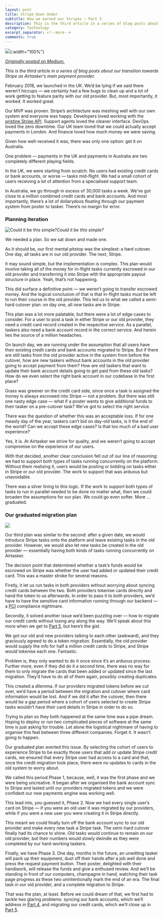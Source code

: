 ```yaml
---
layout: post
title: Stripe Down Under
subtitle: How we earned our Stripes — Part 3
description: This is the third article in a series of blog posts about the transition towards Stripe as Airtasker’s main payment provider.
category: Technology
excerpt_separator: <!--more-->
comments: true
---
```


![](https://cdn-images-1.medium.com/max/6002/1*MwsHp6v8MCiKdwmQ9xcbww.png){:width="100%"}

[*Originally posted on Medium.*](https://medium.com/@tpagram/stripe-down-under-9fe3ca7aa8ee)

*This is the third article in a series of blog posts about our transition towards Stripe as Airtasker’s main payment provider.*

February 2018, we launched in the UK. We’d be lying if we said there weren’t hiccups — we certainly had a few bugs to clean up and a lot of work getting to feature parity with our old provider. But, most importantly, it worked. It worked great.

Our MVP was proven. Stripe’s architecture was meshing well with our own system and everyone was happy. Developers loved working with the [pristine Stripe API](https://stripe.com/docs/api). Support agents loved the cleaner interface. DevOps loved the zero downtime. Our UK team loved that we could actually accept payments in London. And finance loved how much money we were saving.

Given how well-received it was, there was only one option: get it on Australia.
<!--more-->

One problem — payments in the UK and payments in Australia are two completely different playing fields.

In the UK, we were starting from scratch. No users had existing credit cards or bank accounts, or worse — tasks mid-flight. We had a small cohort of users receiving a lot of attention from a specialised support team.

In Australia, we go through in excess of 30,000 tasks a week. We’ve got close to a million combined credit cards and bank accounts. And most importantly, there’s a lot of dollarydoos floating through our payment system from poster to tasker. There’s no margin for error.

### Planning iteration

![Could it be this simple?](https://cdn-images-1.medium.com/max/6000/1*3ZIpRIDhoXAvMoNJ6gbjFQ.png)*Could it be this simple?*

We needed a plan. So we sat down and made one.

As it should be, our first mental pitstop was the simplest: a hard cutover. One day, all tasks are in our old provider. The next, Stripe.

It may sound simple, but the implementation is complex. This plan would involve taking all of the money for in-flight tasks currently escrowed in our old provider and transferring it into Stripe with the appropriate payout structure in place. Yeah, that’s not happening.

This did surface a definitive point — we weren’t going to transfer escrowed money. And the logical conclusion of that is that in-flight tasks must be left to run their course in the old provider. This led us to what we called a semi-hard cutover plan: on day one, all *new* tasks are in Stripe.

This plan was a lot more palatable, but there were a lot of edge cases to consider. For a user to post a task in either Stripe or our old provider, they need a credit card record created in the respective service. As a parallel, taskers also need a bank account record in the correct service. And herein lies the source of a million headaches.

On launch day, we are running under the assumption that all users have their existing credit cards and bank accounts migrated to Stripe. But if there are still tasks from the old provider active in the system from before the cutover, how are new taskers without bank accounts in the old provider going to accept payment from them? How are old taskers that want to update their bank account details going to get paid from these old tasks? How do we even select the right bank account in our codebase in the first place?

Grass was greener on the credit card side, since once a task is assigned the money is always escrowed into Stripe — not a problem. But there was still one nasty edge case — what if a poster wants to give additional funds to their tasker on a pre-cutover task? We’ve got to select the right service.

There was the question of whether this was an acceptable loss. If for one measly day of the year, taskers can’t bid on day-old tasks, is it the end of the world? Can we accept these edge cases? Is that too much of a bad user experience?

Yes, it is. At Airtasker we strive for quality, and we weren’t going to accept compromise on the experience of our users.

With that decided, another clear conclusion fell out of our line of reasoning: we had to support both types of tasks running concurrently on the platform. Without them realising it, users would be posting or bidding on tasks either in Stripe or our old provider. The work to support that was arduous but unavoidable.

There was a silver lining to this logic. If the work to support both types of tasks to run in parallel needed to be done no matter what, then we could broaden the assumptions for our plan. We could go even softer. More … graduated.

### Our graduated migration plan

![](https://cdn-images-1.medium.com/max/6000/1*FVrQ5JjDgpi0VBiLred9Xg.png)

Our third plan was similar to the second: after a given date, we would introduce Stripe tasks onto the platform and leave existing tasks in the old provider. However, we would also let new tasks be created in the old provider — essentially having both kinds of tasks running concurrently on Airtasker.

The decision point that determined whether a task’s funds would be escrowed on Stripe was whether the user had added or updated their credit card. This was a master stroke for several reasons.

Firstly, it let us run tasks in both providers without worrying about syncing credit cards between the two. Both providers tokenise cards directly and hand the token to us afterwards. In order to pass it to both providers, we’d have to have the sensitive card information running through our backend — a [PCI](https://en.wikipedia.org/wiki/Payment_Card_Industry_Data_Security_Standard) compliance nightmare.

Secondly, it solved another issue we’d been puzzling over — how to migrate our credit cards without losing any along the way. We’ll speak about this more when we get to [Part 5](https://medium.com/@tpagram/to-our-credit-1cea3c41dfbb), but here’s the gist.

We got our old and new providers talking to each other (awkward), and they graciously agreed to do a token migration. Essentially, the old provider would supply the info for half a million credit cards to Stripe, and Stripe would tokenise each one. Fantastic.

Problem is, they only wanted to do it once since it’s an arduous process. Further more, even if they did do it a second time, there was no way for them to only migrate the cards that been added or updated since the last migration. They’d have to do all of them again, possibly creating duplicates.

This created a dilemma. If our providers migrated tokens before we cut over, we’d have a period between the migration and cutover where card information would be lost. And if we did it after the cutover, then there would be a gap period where a cohort of users selected to create Stripe tasks wouldn’t have their card details in Stripe in order to do so.

Trying to plan so they both happened at the same time was a pipe dream. Hoping to deploy or run two complicated pieces of software at the same time is just asking for trouble. Let alone the logistical nightmare of having to organise this feat between three different companies. Forget it. It wasn’t going to happen.

Our graduated plan averted this issue. By selecting the cohort of users to experience Stripe to be exactly those users that add or update Stripe credit cards, we ensured that every Stripe user had access to a card and that, once the credit migration took place, there were no updates to cards in the old system to worry about.

We called this period Phase 1, because, well, it was the first phase and we were being uncreative. It began after we organised the bank account sync to Stripe and lasted until our providers migrated tokens and we were confident our new payments engine was working well.

This lead into, you guessed it, Phase 2. Now we had every single user’s card on Stripe — if you were an old user it was migrated by our providers, while if you were a new user you were creating it in Stripe directly.

This meant we could finally turn off the bank account sync to our old provider and make every new task a Stripe task. The semi-hard cutover finally had its chance to shine. Old tasks would continue to remain on our old provider, but their numbers would slowly dwindle as they were completed by our hard-working taskers.

Finally, we have Phase 3. One day, months in the future, an unwitting tasker will pack up their equipment, dust off their hands after a job well done and press the request payment button. Their poster, delighted with their handiwork, will release the funds and give a enthused review. And we’ll be standing in front of our computers, champagne in hand, watching their task page progress as these two unintentionally mark the end of an era. The final task in our old provider, and a complete migration to Stripe.

That was the plan, at least. Before we could dream of that, we first had to tackle two glaring problems: syncing our bank accounts, which we’ll address in [Part 4](https://medium.com/@tpagram/putting-our-accounts-in-order-3366d17ce549), and migrating our credit cards, which we’ll close up in [Part 5](https://medium.com/@tpagram/to-our-credit-1cea3c41dfbb).
